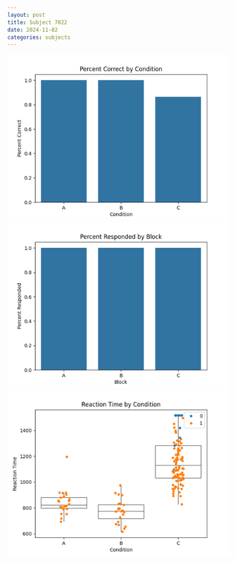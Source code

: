 ```yaml
---
layout: post
title: Subject 7022
date: 2024-11-02
categories: subjects
---
```


![](data/7022/run-4/7022_ATS_percent_correct.png)
![](data/7022/run-4/7022_ATS_percent_responded.png)
![](data/7022/run-4/7022_ATS_rt.png)
